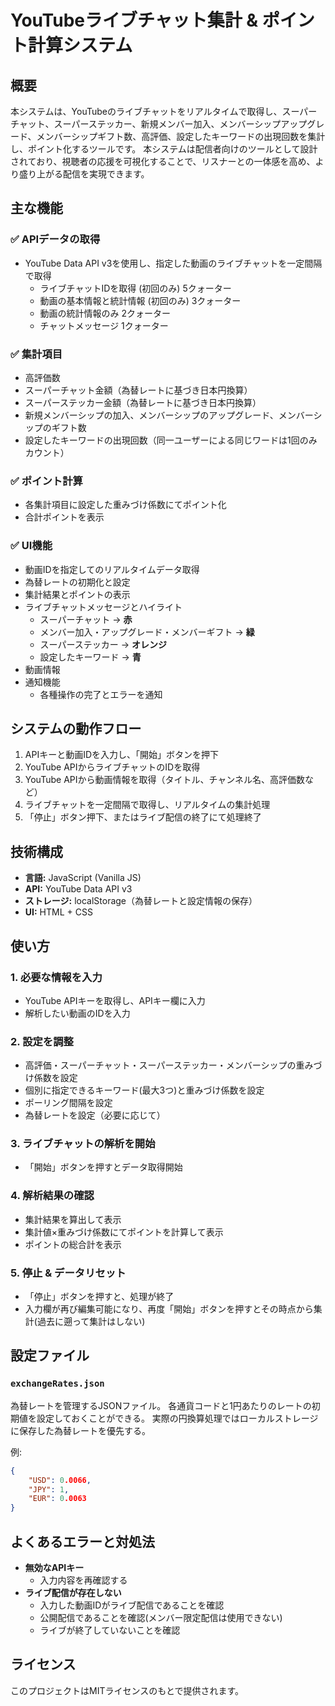 # YouTubeライブチャット集計 & ポイント計算システム

## 概要

本システムは、YouTubeのライブチャットをリアルタイムで取得し、スーパーチャット、スーパーステッカー、新規メンバー加入、メンバーシップアップグレード、メンバーシップギフト数、高評価、設定したキーワードの出現回数を集計し、ポイント化するツールです。
本システムは配信者向けのツールとして設計されており、視聴者の応援を可視化することで、リスナーとの一体感を高め、より盛り上がる配信を実現できます。

## 主な機能

### ✅ APIデータの取得

- YouTube Data API v3を使用し、指定した動画のライブチャットを一定間隔で取得
  - ライブチャットIDを取得 (初回のみ) 5クォーター
  - 動画の基本情報と統計情報 (初回のみ) 3クォーター
  - 動画の統計情報のみ 2クォーター
  - チャットメッセージ 1クォーター

### ✅ 集計項目

- 高評価数
- スーパーチャット金額（為替レートに基づき日本円換算）
- スーパーステッカー金額（為替レートに基づき日本円換算）
- 新規メンバーシップの加入、メンバーシップのアップグレード、メンバーシップのギフト数
- 設定したキーワードの出現回数（同一ユーザーによる同じワードは1回のみカウント）

### ✅ ポイント計算

- 各集計項目に設定した重みづけ係数にてポイント化
- 合計ポイントを表示

### ✅ UI機能

- 動画IDを指定してのリアルタイムデータ取得
- 為替レートの初期化と設定
- 集計結果とポイントの表示
- ライブチャットメッセージとハイライト
  - スーパーチャット → **赤**
  - メンバー加入・アップグレード・メンバーギフト → **緑**
  - スーパーステッカー → **オレンジ**
  - 設定したキーワード → **青**
- 動画情報
- 通知機能
  - 各種操作の完了とエラーを通知

## システムの動作フロー

1. APIキーと動画IDを入力し、「開始」ボタンを押下
2. YouTube APIからライブチャットのIDを取得
3. YouTube APIから動画情報を取得（タイトル、チャンネル名、高評価数など）
4. ライブチャットを一定間隔で取得し、リアルタイムの集計処理
5. 「停止」ボタン押下、またはライブ配信の終了にて処理終了

## 技術構成

- **言語:** JavaScript (Vanilla JS)
- **API:** YouTube Data API v3
- **ストレージ:** localStorage（為替レートと設定情報の保存）
- **UI:** HTML + CSS

## 使い方

### 1. 必要な情報を入力

- YouTube APIキーを取得し、APIキー欄に入力
- 解析したい動画のIDを入力

### 2. 設定を調整

- 高評価・スーパーチャット・スーパーステッカー・メンバーシップの重みづけ係数を設定
- 個別に指定できるキーワード(最大3つ)と重みづけ係数を設定
- ポーリング間隔を設定
- 為替レートを設定（必要に応じて）

### 3. ライブチャットの解析を開始

- 「開始」ボタンを押すとデータ取得開始

### 4. 解析結果の確認

- 集計結果を算出して表示
- 集計値×重みづけ係数にてポイントを計算して表示
- ポイントの総合計を表示

### 5. 停止 & データリセット

- 「停止」ボタンを押すと、処理が終了
- 入力欄が再び編集可能になり、再度「開始」ボタンを押すとその時点から集計(過去に遡って集計はしない)

## 設定ファイル

### `exchangeRates.json`

為替レートを管理するJSONファイル。
各通貨コードと1円あたりのレートの初期値を設定しておくことができる。
実際の円換算処理ではローカルストレージに保存した為替レートを優先する。

例:

```json
{
    "USD": 0.0066,
    "JPY": 1,
    "EUR": 0.0063
}
```

## よくあるエラーと対処法

- **無効なAPIキー**
  - 入力内容を再確認する
- **ライブ配信が存在しない**
  - 入力した動画IDがライブ配信であることを確認
  - 公開配信であることを確認(メンバー限定配信は使用できない)
  - ライブが終了していないことを確認

## ライセンス

このプロジェクトはMITライセンスのもとで提供されます。
